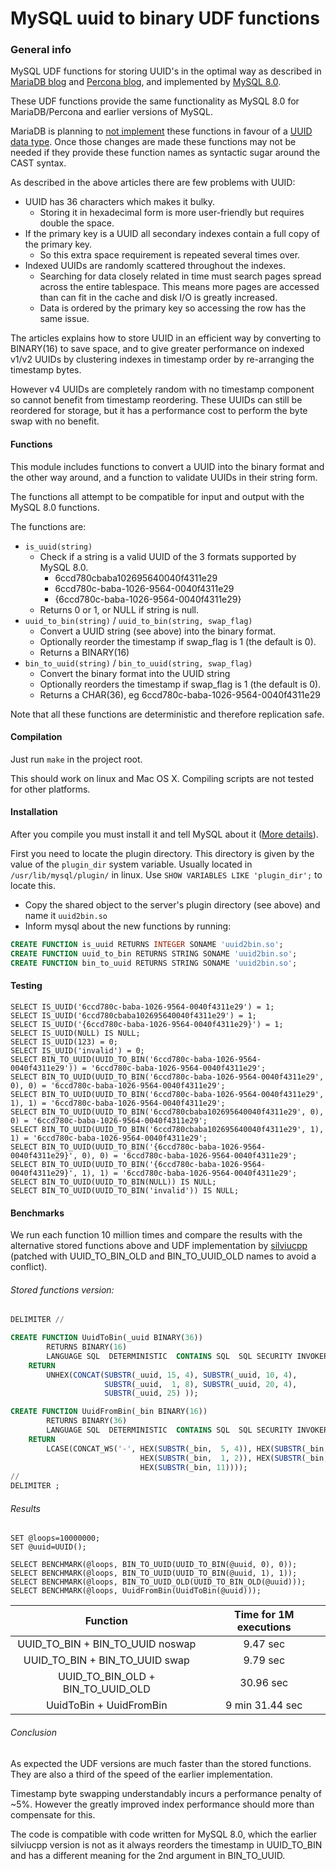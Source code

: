 # MySQL uuid to binary UDF functions

### General info

MySQL UDF functions for storing UUID's in the optimal way as described in [MariaDB blog][1] and [Percona blog][2], and implemented by [MySQL 8.0][3].

These UDF functions provide the same functionality as MySQL 8.0 for MariaDB/Percona and earlier versions of MySQL.

MariaDB is planning to [not implement][6] these functions in favour of a [UUID data type][7]. Once those changes are made these functions may not be needed if they provide these function names as syntactic sugar around the CAST syntax.

As described in the above articles there are few problems with UUID:
* UUID has 36 characters which makes it bulky.
  * Storing it in hexadecimal form is more user-friendly but requires double the space.
* If the primary key is a UUID all secondary indexes contain a full copy of the primary key.
  * So this extra space requirement is repeated several times over.
* Indexed UUIDs are randomly scattered throughout the indexes.
  * Searching for data closely related in time must search pages spread across the entire tablespace. This means more pages are accessed than can fit in the cache and disk I/O is greatly increased.
  * Data is ordered by the primary key so accessing the row has the same issue.

The articles explains how to store UUID in an efficient way by converting to BINARY(16) to save space, and to give greater performance on indexed v1/v2 UUIDs by clustering indexes in timestamp order by re-arranging the timestamp bytes.

However v4 UUIDs are completely random with no timestamp component so cannot benefit from timestamp reordering. These UUIDs can still be reordered for storage, but it has a performance cost to perform the byte swap with no benefit.

#### Functions

This module includes functions to convert a UUID into the binary format and the other way around, and a function to validate UUIDs in their string form.

The functions all attempt to be compatible for input and output with the MySQL 8.0 functions.

The functions are:
* `is_uuid(string)`
  * Check if a string is a valid UUID of the 3 formats supported by MySQL 8.0.
    * 6ccd780cbaba102695640040f4311e29
    * 6ccd780c-baba-1026-9564-0040f4311e29
    * {6ccd780c-baba-1026-9564-0040f4311e29}
  * Returns 0 or 1, or NULL if string is null.
* `uuid_to_bin(string)` / `uuid_to_bin(string, swap_flag)`
  * Convert a UUID string (see above) into the binary format.
  * Optionally reorder the timestamp if swap_flag is 1 (the default is 0).
  * Returns a BINARY(16)
* `bin_to_uuid(string)` / `bin_to_uuid(string, swap_flag)`
  * Convert the binary format into the UUID string
  * Optionally reorders the timestamp if swap_flag is 1 (the default is 0).
  * Returns a CHAR(36), eg 6ccd780c-baba-1026-9564-0040f4311e29

Note that all these functions are deterministic and therefore replication safe.

#### Compilation

Just run `make` in the project root.

This should work on linux and Mac OS X. Compiling scripts are not tested for other platforms.

#### Installation

After you compile you must install it and tell MySQL about it ([More details][4]).

First you need to locate the plugin directory. This directory is given by the value of the `plugin_dir` system variable.
Usually located in `/usr/lib/mysql/plugin/` in linux. Use `SHOW VARIABLES LIKE 'plugin_dir';` to locate this.

- Copy the shared object to the server's plugin directory (see above) and name it `uuid2bin.so`
- Inform mysql about the new functions by running:

```sql
CREATE FUNCTION is_uuid RETURNS INTEGER SONAME 'uuid2bin.so';
CREATE FUNCTION uuid_to_bin RETURNS STRING SONAME 'uuid2bin.so';
CREATE FUNCTION bin_to_uuid RETURNS STRING SONAME 'uuid2bin.so';
```

#### Testing

```
SELECT IS_UUID('6ccd780c-baba-1026-9564-0040f4311e29') = 1;
SELECT IS_UUID('6ccd780cbaba102695640040f4311e29') = 1;
SELECT IS_UUID('{6ccd780c-baba-1026-9564-0040f4311e29}') = 1;
SELECT IS_UUID(NULL) IS NULL;
SELECT IS_UUID(123) = 0;
SELECT IS_UUID('invalid') = 0;
SELECT BIN_TO_UUID(UUID_TO_BIN('6ccd780c-baba-1026-9564-0040f4311e29')) = '6ccd780c-baba-1026-9564-0040f4311e29';
SELECT BIN_TO_UUID(UUID_TO_BIN('6ccd780c-baba-1026-9564-0040f4311e29', 0), 0) = '6ccd780c-baba-1026-9564-0040f4311e29';
SELECT BIN_TO_UUID(UUID_TO_BIN('6ccd780c-baba-1026-9564-0040f4311e29', 1), 1) = '6ccd780c-baba-1026-9564-0040f4311e29';
SELECT BIN_TO_UUID(UUID_TO_BIN('6ccd780cbaba102695640040f4311e29', 0), 0) = '6ccd780c-baba-1026-9564-0040f4311e29';
SELECT BIN_TO_UUID(UUID_TO_BIN('6ccd780cbaba102695640040f4311e29', 1), 1) = '6ccd780c-baba-1026-9564-0040f4311e29';
SELECT BIN_TO_UUID(UUID_TO_BIN('{6ccd780c-baba-1026-9564-0040f4311e29}', 0), 0) = '6ccd780c-baba-1026-9564-0040f4311e29';
SELECT BIN_TO_UUID(UUID_TO_BIN('{6ccd780c-baba-1026-9564-0040f4311e29}', 1), 1) = '6ccd780c-baba-1026-9564-0040f4311e29';
SELECT BIN_TO_UUID(UUID_TO_BIN(NULL)) IS NULL;
SELECT BIN_TO_UUID(UUID_TO_BIN('invalid')) IS NULL;
```

#### Benchmarks

We run each function 10 million times and compare the results with the alternative stored functions above and UDF implementation by [silviucpp][5] (patched with UUID_TO_BIN_OLD and BIN_TO_UUID_OLD names to avoid a conflict).

###### Stored functions version:

```sql
DELIMITER //

CREATE FUNCTION UuidToBin(_uuid BINARY(36))
        RETURNS BINARY(16)
        LANGUAGE SQL  DETERMINISTIC  CONTAINS SQL  SQL SECURITY INVOKER
    RETURN
        UNHEX(CONCAT(SUBSTR(_uuid, 15, 4), SUBSTR(_uuid, 10, 4),
                     SUBSTR(_uuid,  1, 8), SUBSTR(_uuid, 20, 4),
                     SUBSTR(_uuid, 25) ));

CREATE FUNCTION UuidFromBin(_bin BINARY(16))
        RETURNS BINARY(36)
        LANGUAGE SQL  DETERMINISTIC  CONTAINS SQL  SQL SECURITY INVOKER
    RETURN
        LCASE(CONCAT_WS('-', HEX(SUBSTR(_bin,  5, 4)), HEX(SUBSTR(_bin,  3, 2)),
                             HEX(SUBSTR(_bin,  1, 2)), HEX(SUBSTR(_bin,  9, 2)),
                             HEX(SUBSTR(_bin, 11))));
//
DELIMITER ;
```

###### Results

```
SET @loops=10000000;
SET @uuid=UUID();

SELECT BENCHMARK(@loops, BIN_TO_UUID(UUID_TO_BIN(@uuid, 0), 0));
SELECT BENCHMARK(@loops, BIN_TO_UUID(UUID_TO_BIN(@uuid, 1), 1));
SELECT BENCHMARK(@loops, BIN_TO_UUID_OLD(UUID_TO_BIN_OLD(@uuid)));
SELECT BENCHMARK(@loops, UuidFromBin(UuidToBin(@uuid)));

```

|Function                           | Time for 1M executions    |
|:---------------------------------:|:-------------------------:|
| UUID_TO_BIN + BIN_TO_UUID noswap  | 9.47 sec                  |
| UUID_TO_BIN + BIN_TO_UUID swap    | 9.79 sec                  |
| UUID_TO_BIN_OLD + BIN_TO_UUID_OLD | 30.96 sec                 |
| UuidToBin + UuidFromBin           | 9 min 31.44 sec           |

###### Conclusion

As expected the UDF versions are much faster than the stored functions. They are also a third of the speed of the earlier implementation.

Timestamp byte swapping understandably incurs a performance penalty of ~5%. However the greatly improved index performance should more than compensate for this.

The code is compatible with code written for MySQL 8.0, which the earlier silviucpp version is not as it always reorders the timestamp in UUID_TO_BIN and has a different meaning for the 2nd argument in BIN_TO_UUID.

[1]:https://mariadb.com/kb/en/library/guiduuid-performance/
[2]:https://www.percona.com/blog/2014/12/19/store-uuid-optimized-way/
[3]:https://dev.mysql.com/doc/refman/8.0/en/miscellaneous-functions.html
[4]:http://dev.mysql.com/doc/refman/5.7/en/udf-compiling.html
[5]:https://github.com/silviucpp/uuid2bin 
[6]:https://jira.mariadb.org/browse/MDEV-15854
[7]:https://jira.mariadb.org/browse/MDEV-4958
